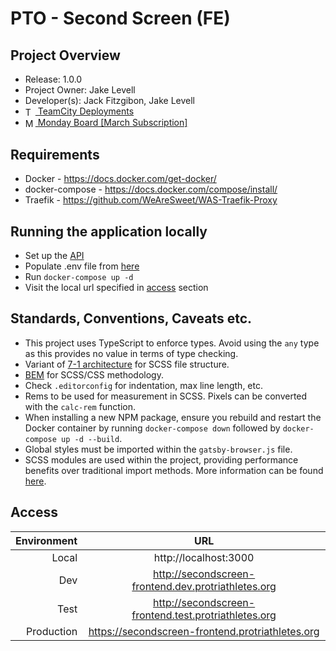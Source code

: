 # PTO - Second Screen (FE)

## Project Overview

-  Release: 1.0.0
-  Project Owner: Jake Levell
-  Developer(s): Jack Fitzgibon, Jake Levell
-  <a href="https://teamcity.ops.designbysweet.com/project/PtoSecondScreenFrontend?mode=builds" target="_blank">
        <img src="https://upload.wikimedia.org/wikipedia/commons/8/8e/TeamCity_Icon.png" alt="TeamCity Deployments" height="16 " style="vertical-align: middle">
        TeamCity Deployments
    </a>
-  <a href="https://wearesweetltd.monday.com/boards/3861167327/views/87579200" target="_blank">
       <img src="https://s3.amazonaws.com/general-assets/monday-200x200.png" alt="Monday Board" height="16 " style="vertical-align: middle">
       Monday Board [March Subscription]
   </a>

## Requirements

-  Docker - https://docs.docker.com/get-docker/
-  docker-compose - https://docs.docker.com/compose/install/
-  Traefik - https://github.com/WeAreSweet/WAS-Traefik-Proxy

## Running the application locally

-  Set up the <a href="https://github.com/WeAreSweet/PTO-SecondScreen" target="_blank">API</a>
-  Populate .env file from <a href="https://start.1password.com/open/i?a=U72PMWVNJ5BNVAA5IKYVRBFZB4&h=my.1password.com&i=yazh3p6dloknxhe5nh26r6jzgu&v=7nsmaq5xfn6kzuix3hfj6krfoy">here</a>
-  Run `docker-compose up -d`
-  Visit the local url specified in [access](#access) section

## Standards, Conventions, Caveats etc.

-  This project uses TypeScript to enforce types. Avoid using the `any` type as this provides no value in terms of type checking.
-  Variant of <a href="https://sass-guidelin.es/#the-7-1-pattern" target="_blank">7-1 architecture</a> for SCSS file structure.
-  <a href="http://getbem.com" target="_blank">BEM</a> for SCSS/CSS methodology.
-  Check `.editorconfig` for indentation, max line length, etc.
-  Rems to be used for measurement in SCSS. Pixels can be converted with the `calc-rem` function.
-  When installing a new NPM package, ensure you rebuild and restart the Docker container by running `docker-compose down` followed by `docker-compose up -d --build`.
-  Global styles must be imported within the `gatsby-browser.js` file.
-  SCSS modules are used within the project, providing performance benefits over traditional import methods. More information can be found [here](https://www.gatsbyjs.com/docs/how-to/styling/css-modules/).

## Access

| Environment |                       URL                       |
| ----------: | :---------------------------------------------: |
|       Local |              http://localhost:3000              |
|         Dev | http://secondscreen-frontend.dev.protriathletes.org  |
|        Test | http://secondscreen-frontend.test.protriathletes.org |
|  Production | https://secondscreen-frontend.protriathletes.org |
